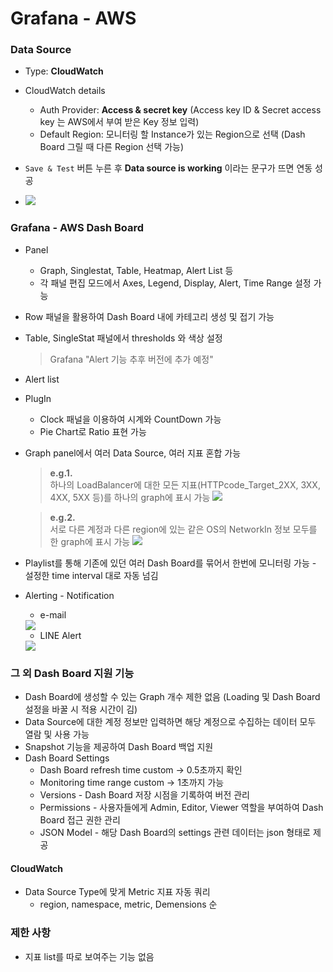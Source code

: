 # Grafana - AWS

### Data Source
- Type: **CloudWatch**
- CloudWatch details
  * Auth Provider: **Access & secret key** (Access key ID & Secret access key 는 AWS에서 부여 받은 Key 정보 입력)
  * Default Region: 모니터링 할 Instance가 있는 Region으로 선택 (Dash Board 그릴 때 다른 Region 선택 가능)
- `Save & Test` 버튼 누른 후 **Data source is working** 이라는 문구가 뜨면 연동 성공

- <img src="https://i.imgur.com/nODsguQ.png?2"/>

### Grafana - AWS Dash Board
- Panel
  * Graph, Singlestat, Table, Heatmap, Alert List 등
  * 각 패널 편집 모드에서 Axes, Legend, Display, Alert, Time Range 설정 가능
- Row 패널을 활용하여 Dash Board 내에 카테고리 생성 및 접기 가능
- Table, SingleStat 패널에서 thresholds 와 색상 설정
  > Grafana "Alert 기능 추후 버전에 추가 예정"

- Alert list
- PlugIn
  * Clock 패널을 이용하여 시계와 CountDown 가능
  * Pie Chart로 Ratio 표현 가능

- Graph panel에서 여러 Data Source, 여러 지표 혼합 가능

  > **e.g.1.**  
  > 하나의 LoadBalancer에 대한 모든 지표(HTTPcode_Target_2XX, 3XX, 4XX, 5XX 등)를 하나의 graph에 표시 가능
  > <img src="https://i.imgur.com/y23Hs0g.png"/>

  > **e.g.2.**  
  > 서로 다른 계정과 다른 region에 있는 같은 OS의 NetworkIn 정보 모두를 한 graph에 표시 가능
  > <img src="https://i.imgur.com/XDkmCOy.png"/>

- Playlist를 통해 기존에 있던 여러 Dash Board를 묶어서 한번에 모니터링 가능 - 설정한 time interval 대로 자동 넘김
- Alerting - Notification
  * e-mail
  <img src="https://i.imgur.com/A6Urygk.png"/>  

  * LINE Alert
  <img src="https://i.imgur.com/lG0Tbsl.png"/>



### 그 외 Dash Board 지원 기능
- Dash Board에 생성할 수 있는 Graph 개수 제한 없음 (Loading 및 Dash Board 설정을 바꿀 시 적용 시간이 김)
- Data Source에 대한 계정 정보만 입력하면 해당 계정으로 수집하는 데이터 모두 열람 및 사용 가능
- Snapshot 기능을 제공하여 Dash Board 백업 지원
- Dash Board Settings
  * Dash Board refresh time custom → 0.5초까지 확인
  * Monitoring time range custom → 1초까지 가능
  * Versions - Dash Board 저장 시점을 기록하여 버전 관리
  * Permissions - 사용자들에게 Admin, Editor, Viewer 역할을 부여하여 Dash Board 접근 권한 관리
  * JSON Model - 해당 Dash Board의 settings 관련 데이터는 json 형태로 제공

#### CloudWatch
- Data Source Type에 맞게 Metric 지표 자동 쿼리
  * region, namespace, metric, Demensions 순


### 제한 사항
- 지표 list를 따로 보여주는 기능 없음
